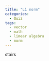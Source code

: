 ```yaml
---
title: "L1 norm"
categories:
  - Quiz
tags:
  - vector
  - math
  - linear algebra
  - norm
---
```


stairs